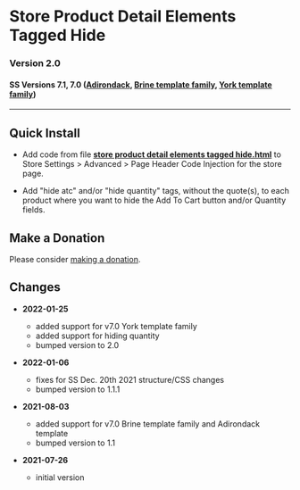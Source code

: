 # Store Product Detail Elements Tagged Hide

### Version 2.0

#### SS Versions 7.1, 7.0 ([Adirondack][2], [Brine template family][1], [York template family][3])

---

## Quick Install

* Add code from file
  **[store product detail elements tagged hide.html](store%20product%20detail%20elements%20tagged%20hide.html#L1)**
  to Store Settings > Advanced > Page Header Code Injection for the store page.
  
* Add "hide atc" and/or "hide quantity" tags, without the quote(s), to each
  product where you want to hide the Add To Cart button and/or Quantity fields.

## Make a Donation

Please consider
[making a donation](https://github.com/tomsWebConsulting/twcsl#make-a-donation).

## Changes

* **2022-01-25**

  * added support for v7.0 York template family
  * added support for hiding quantity
  * bumped version to 2.0
  
* **2022-01-06**

  * fixes for SS Dec. 20th 2021 structure/CSS changes
  * bumped version to 1.1.1
  
* **2021-08-03**

  * added support for v7.0 Brine template family and Adirondack template
  * bumped version to 1.1
  
* **2021-07-26**

  * initial version

[1]: https://support.squarespace.com/hc/en-us/articles/212512738-Brine-template-family
[2]: https://support.squarespace.com/hc/en-us/articles/206545397-Adirondack-template
[3]: https://support.squarespace.com/hc/en-us/articles/218211197-York-template-family
